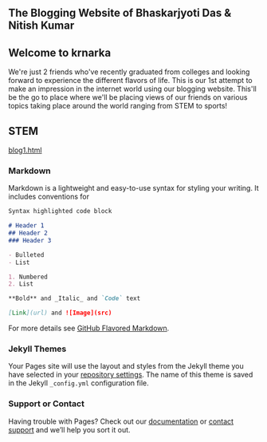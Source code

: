 ## The Blogging Website of Bhaskarjyoti Das & Nitish Kumar

## Welcome to krnarka

We're just 2 friends who've recently graduated from colleges and looking forward to experience the different flavors of life. This is our 1st attempt to make an impression in the internet world using our blogging website. This'll be the go to place where we'll be placing views of our friends on various topics taking place around the world ranging from STEM to sports!

## STEM
[blog1.html](url)

### Markdown

Markdown is a lightweight and easy-to-use syntax for styling your writing. It includes conventions for

```markdown
Syntax highlighted code block

# Header 1
## Header 2
### Header 3

- Bulleted
- List

1. Numbered
2. List

**Bold** and _Italic_ and `Code` text

[Link](url) and ![Image](src)
```

For more details see [GitHub Flavored Markdown](https://guides.github.com/features/mastering-markdown/).

### Jekyll Themes

Your Pages site will use the layout and styles from the Jekyll theme you have selected in your [repository settings](https://github.com/Bhaskar7399/krnarka/settings/pages). The name of this theme is saved in the Jekyll `_config.yml` configuration file.

### Support or Contact

Having trouble with Pages? Check out our [documentation](https://docs.github.com/categories/github-pages-basics/) or [contact support](https://support.github.com/contact) and we’ll help you sort it out.
